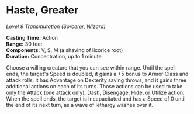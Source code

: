 # Haste, Greater
*Level 9 Transmutation (Sorcerer, Wizard)*

**Casting Time:** Action  
**Range:** 30 feet  
**Components:** V, S, M (a shaving of licorice root)  
**Duration:** Concentration, up to 1 minute  

Choose a willing creature that you can see within range. Until the spell ends, the target's Speed is doubled, it gains a +5 bonus to Armor Class and attack rolls, it has Advantage on Dexterity saving throws, and it gains three additional actions on each of its turns. Those actions can be used to take only the Attack (one attack only), Dash, Disengage, Hide, or Utilize action.  
When the spell ends, the target is Incapacitated and has a Speed of 0 until the end of its next turn, as a wave of lethargy washes over it.